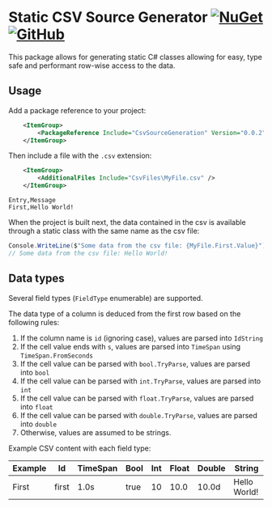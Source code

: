 # Static CSV Source Generator [![NuGet](https://img.shields.io/nuget/v/CsvSourceGeneration?logo=nuget)](https://www.nuget.org/packages/CsvSourceGeneration) [![GitHub](https://img.shields.io/github/license/OliverVea/CsvSourceGeneration)](LICENCE.md)

This package allows for generating static C# classes allowing for easy, type safe and performant row-wise access to the data.

## Usage

Add a package reference to your project:

```xml
    <ItemGroup>
        <PackageReference Include="CsvSourceGeneration" Version="0.0.2" />
    </ItemGroup>
```

Then include a file with the `.csv` extension:

```xml
    <ItemGroup>
        <AdditionalFiles Include="CsvFiles\MyFile.csv" />
    </ItemGroup>
```

```csv
Entry,Message
First,Hello World!
```

When the project is built next, the data contained in the csv is available through a static class with the same name as the csv file:

```csharp
Console.WriteLine($"Some data from the csv file: {MyFile.First.Value}");
// Some data from the csv file: Hello World!
```

## Data types

Several field types (`FieldType` enumerable) are supported.

The data type of a column is deduced from the first row based on the following rules:

1. If the column name is `id` (ignoring case), values are parsed into `IdString`
2. If the cell value ends with `s`, values are parsed into `TimeSpan` using `TimeSpan.FromSeconds`
3. If the cell value can be parsed with `bool.TryParse`, values are parsed into `bool`
4. If the cell value can be parsed with `int.TryParse`, values are parsed into `int`
5. If the cell value can be parsed with `float.TryParse`, values are parsed into `float`
6. If the cell value can be parsed with `double.TryParse`, values are parsed into `double`
7. Otherwise, values are assumed to be strings.

Example CSV content with each field type:

| Example | Id    | TimeSpan | Bool | Int | Float | Double | String       |
|---------|-------|----------|------|-----|-------|--------|--------------|
| First   | first | 1.0s     | true | 10  | 10.0  | 10.0d  | Hello World! | 

